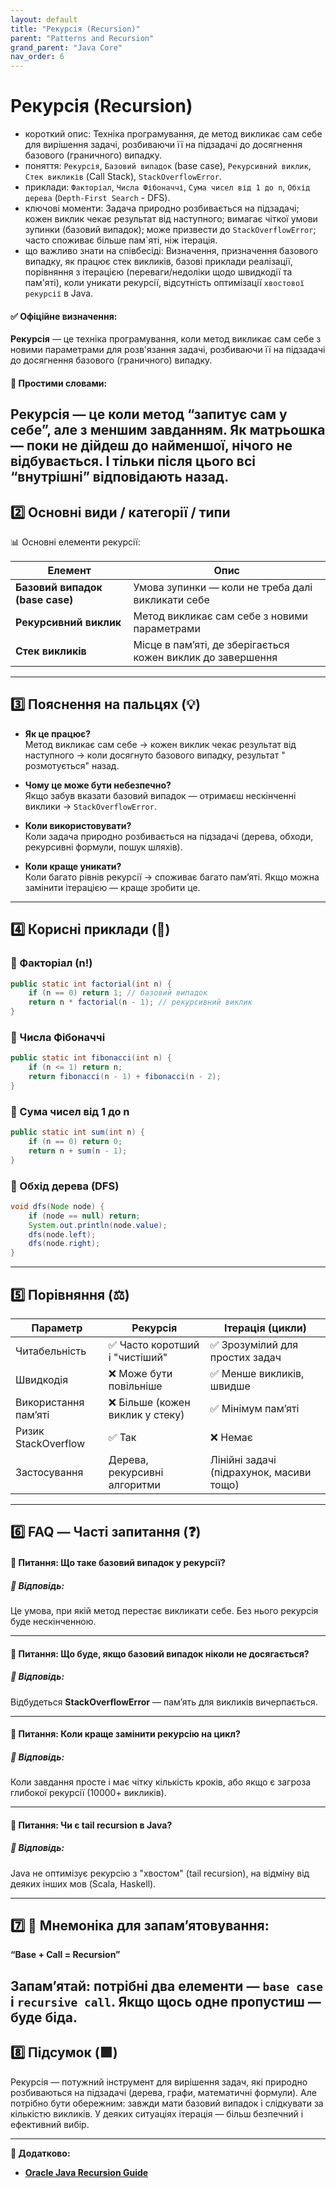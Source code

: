 ```yaml
---
layout: default
title: "Рекурсія (Recursion)"
parent: "Patterns and Recursion"
grand_parent: "Java Core"
nav_order: 6
---
```


# Рекурсія (Recursion)

* короткий опис: Техніка програмування, де метод викликає сам себе для вирішення задачі, розбиваючи її на підзадачі до
  досягнення базового (граничного) випадку.
* поняття: `Рекурсія`, `Базовий випадок` (base case), `Рекурсивний виклик`, `Стек викликів` (Call Stack),
  `StackOverflowError`.
* приклади: `Факторіал`, `Числа Фібоначчі`, `Сума чисел від 1 до n`, `Обхід дерева` (`Depth-First Search` - DFS).
* ключові моменти: Задача природно розбивається на підзадачі; кожен виклик чекає результат від наступного; вимагає
  чіткої умови зупинки (базовий випадок); може призвести до `StackOverflowError`; часто споживає більше пам`яті, ніж
  ітерація.
* що важливо знати на співбесіді: Визначення, призначення базового випадку, як працює стек викликів, базові приклади
  реалізації, порівняння з ітерацією (переваги/недоліки щодо швидкодії та пам'яті), коли уникати рекурсії, відсутність
  оптимізації `хвостової рекурсії` в Java.

#### **✅ Офіційне визначення:**

**Рекурсія** — це техніка програмування, коли метод викликає сам себе з новими параметрами для розв'язання задачі,
розбиваючи її на підзадачі до досягнення базового (граничного) випадку.

#### **🧠 Простими словами:**

Рекурсія — це коли метод “запитує сам у себе”, але з меншим завданням. Як матрьошка — поки не дійдеш до найменшої, нічого не відбувається. І тільки після цього всі “внутрішні” відповідають назад.
---

## **2️⃣ Основні види / категорії / типи**

📊 Основні елементи рекурсії:

| Елемент                         | Опис                                                        |
|---------------------------------|-------------------------------------------------------------|
| **Базовий випадок (base case)** | Умова зупинки — коли не треба далі викликати себе           |
| **Рекурсивний виклик**          | Метод викликає сам себе з новими параметрами                |
| **Стек викликів**               | Місце в пам’яті, де зберігається кожен виклик до завершення |

---

## **3️⃣ Пояснення на пальцях (💡)**

* **Як це працює?**  
  Метод викликає сам себе → кожен виклик чекає результат від наступного → коли досягнуто базового випадку, результат "
  розмотується" назад.

* **Чому це може бути небезпечно?**  
  Якщо забув вказати базовий випадок — отримаєш нескінченні виклики → `StackOverflowError`.

* **Коли використовувати?**  
  Коли задача природно розбивається на підзадачі (дерева, обходи, рекурсивні формули, пошук шляхів).

* **Коли краще уникати?**  
  Коли багато рівнів рекурсії → споживає багато пам’яті. Якщо можна замінити ітерацією — краще зробити це.

---

## **4️⃣ Корисні приклади (🧪)**

### **🔻 Факторіал (n\!)**

```java
public static int factorial(int n) {
    if (n == 0) return 1; // базовий випадок
    return n * factorial(n - 1); // рекурсивний виклик
}
```

### **🔻 Числа Фібоначчі**

```java
public static int fibonacci(int n) {
    if (n <= 1) return n;
    return fibonacci(n - 1) + fibonacci(n - 2);
}
```

### **🔻 Сума чисел від 1 до n**

```java
public static int sum(int n) {
    if (n == 0) return 0;
    return n + sum(n - 1);
}
```

### **🔻 Обхід дерева (DFS)**

```java
void dfs(Node node) {
    if (node == null) return;
    System.out.println(node.value);
    dfs(node.left);
    dfs(node.right);
}
```

---

## **5️⃣ Порівняння (⚖️)**

| Параметр             | Рекурсія                        | Ітерація (цикли)                         |
|----------------------|---------------------------------|------------------------------------------|
| Читабельність        | ✅ Часто коротший і "чистіший"   | ✅ Зрозумілий для простих задач           |
| Швидкодія            | ❌ Може бути повільніше          | ✅ Менше викликів, швидше                 |
| Використання пам’яті | ❌ Більше (кожен виклик у стеку) | ✅ Мінімум пам’яті                        |
| Ризик StackOverflow  | ✅ Так                           | ❌ Немає                                  |
| Застосування         | Дерева, рекурсивні алгоритми    | Лінійні задачі (підрахунок, масиви тощо) |

---

## **6️⃣ FAQ — Часті запитання (❓)**

#### **🔹 Питання: Що таке базовий випадок у рекурсії?**

##### **💬 Відповідь:**

Це умова, при якій метод перестає викликати себе. Без нього рекурсія буде нескінченною.

---

#### **🔹 Питання: Що буде, якщо базовий випадок ніколи не досягається?**

##### **💬 Відповідь:**

Відбудеться **StackOverflowError** — пам’ять для викликів вичерпається.

---

#### **🔹 Питання: Коли краще замінити рекурсію на цикл?**

##### **💬 Відповідь:**

Коли завдання просте і має чітку кількість кроків, або якщо є загроза глибокої рекурсії (10000+ викликів).

---

#### **🔹 Питання: Чи є tail recursion в Java?**

##### **💬 Відповідь:**

Java не оптимізує рекурсію з "хвостом" (tail recursion), на відміну від деяких інших мов (Scala, Haskell).

---

## **7️⃣ 🧠 Мнемоніка для запам’ятовування:**

**“Base \+ Call \= Recursion”**

Запамʼятай: потрібні два елементи — `base case` і `recursive call`. Якщо щось одне пропустиш — буде біда.
---

## **8️⃣ Підсумок (🟩)**

Рекурсія — потужний інструмент для вирішення задач, які природно розбиваються на підзадачі (дерева, графи, математичні
формули). Але потрібно бути обережним: завжди мати базовий випадок і слідкувати за кількістю викликів. У деяких
ситуаціях ітерація — більш безпечний і ефективний вибір.

---

**🔗 Додатково:**

* [**Oracle Java Recursion Guide**](https://docs.oracle.com/javase/tutorial/java/nutsandbolts/while.html#recursion)